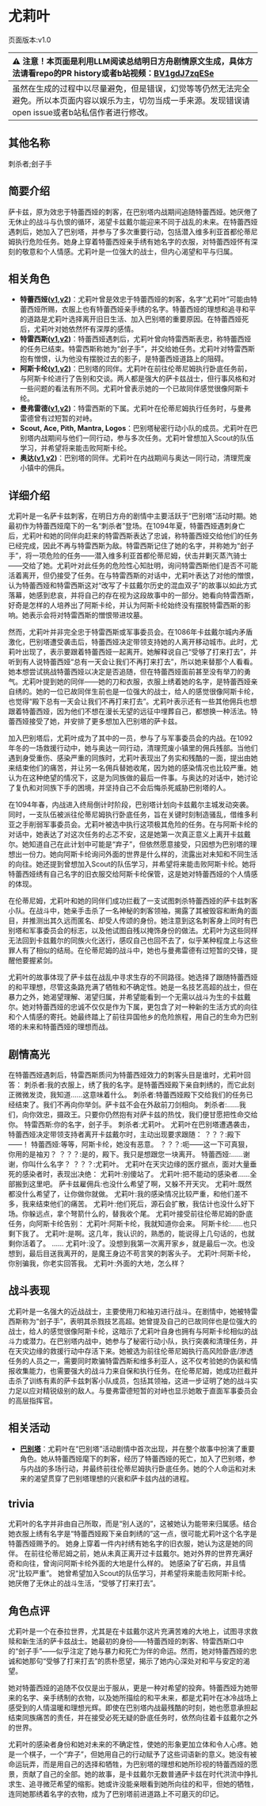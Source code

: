 # 尤莉叶
页面版本:v1.0
 

| :warning: 注意！本页面是利用LLM阅读总结明日方舟剧情原文生成，具体方法请看repo的PR history或者b站视频：[BV1gdJ7zqESe](https://www.bilibili.com/video/BV1gdJ7zqESe/)         |
|:----------------------------|
| 虽然在生成的过程中以尽量避免，但是错误，幻觉等等仍然无法完全避免。所以本页面内容以娱乐为主，切勿当成一手来源。发现错误请open issue或者b站私信作者进行修改。|



## 其他名称
刺杀者;刽子手
## 简要介绍
萨卡兹，原为效忠于特蕾西娅的刺客，在巴别塔内战期间追随特蕾西娅。她厌倦了无休止的战斗与仇恨的循环，渴望卡兹戴尔能迎来不同于战乱的未来。在特蕾西娅遇刺后，她加入了巴别塔，并参与了多次重要行动，包括潜入维多利亚首都伦蒂尼姆执行危险任务。她身上穿着特蕾西娅亲手绣有她名字的衣服，对特蕾西娅怀有深刻的敬意和个人情感。尤莉叶是一位强大的战士，但内心渴望和平与归属。
## 相关角色
-   **特蕾西娅([v1](extended_char_te_lei_xi_ya.md),[v2](../char_v3/extended_char_te_lei_xi_ya.md))**：尤莉叶曾是效忠于特蕾西娅的刺客，名字“尤莉叶”可能由特蕾西娅所赐，衣服上也有特蕾西娅亲手绣的名字。特蕾西娅的理想和追寻和平的道路是尤莉叶选择离开旧日生活、加入巴别塔的重要原因。在特蕾西娅死后，尤莉叶对她依然怀有深厚的感情。
-   **特雷西斯([v1](extended_char_te_lei_xi_si.md),[v2](../char_v3/extended_char_te_lei_xi_si.md))**：特蕾西娅遇刺后，尤莉叶曾向特雷西斯表忠，称特蕾西娅的任务已结束。特雷西斯称她为“刽子手”，并交给她任务。尤莉叶对特雷西斯抱有憎恨，认为他没有摆脱过去的影子，是特蕾西娅道路上的阻碍。
-   **阿斯卡纶([v1](char_4132_ascln.md),[v2](../char_v3/char_4132_ascln.md))**：巴别塔的同伴。尤莉叶在前往伦蒂尼姆执行卧底任务前，与阿斯卡纶进行了告别和交谈。两人都是强大的萨卡兹战士，但行事风格和对一些问题的看法有所不同。尤莉叶曾表示她的一个已故同伴感觉很像阿斯卡纶。
-   **曼弗雷德([v1](extended_char_man_fu_lei_de.md),[v2](../char_v3/extended_char_man_fu_lei_de.md))**：特雷西斯的下属。尤莉叶在伦蒂尼姆执行任务时，与曼弗雷德曾有过短暂的对峙。
-   **Scout, Ace, Pith, Mantra, Logos**：巴别塔秘密行动小队的成员。尤莉叶在巴别塔内战期间与他们一同行动，参与多次任务。尤莉叶曾想加入Scout的队伍学习，并希望将来能击败阿斯卡纶。
-   **奥达([v1](char_4131_odda.md),[v2](../char_v3/char_4131_odda.md))**：巴别塔的同伴。尤莉叶在内战期间与奥达一同行动，清理荒废小镇中的佣兵。
## 详细介绍
尤莉叶是一名萨卡兹刺客，在明日方舟的剧情中主要活跃于“巴别塔”活动时期。她最初作为特蕾西娅麾下的一名“刺杀者”登场。在1094年夏，特蕾西娅遇刺身亡后，尤莉叶和她的同伴向赶来的特雷西斯表达了忠诚，称特蕾西娅交给他们的任务已经完成，因此不再与特雷西斯为敌。特雷西斯记住了她的名字，并称她为“刽子手”，将一项危险的任务——潜入维多利亚首都伦蒂尼姆，伏击并剿灭蒸汽骑士——交给了她。尤莉叶对此任务的危险性心知肚明，询问特雷西斯他们是否不可能活着离开，但仍接受了任务。在与特雷西斯的对话中，尤莉叶表达了对他的憎恨，认为特蕾西娅和特雷西斯这对“改写了卡兹戴尔历史的混血双子”的故事以如此方式落幕，她感到悲哀，并将自己的存在视为这段故事中的一部分。她看向特雷西斯，好奇是怎样的人培养出了阿斯卡纶，并认为阿斯卡纶始终没有摆脱特雷西斯的影响。她表示会将对特雷西斯的憎恨带进坟墓。

然而，尤莉叶并非完全忠于特雷西斯或军事委员会。在1086年卡兹戴尔城内矛盾激化，巴别塔遭受袭击后，特蕾西娅决定带领支持她的人离开移动城市。此时，尤莉叶出现了，表示要跟着特蕾西娅一起离开。她解释说自己“受够了打来打去”，并听到有人说特蕾西娅“总有一天会让我们不再打来打去”，所以她来替那个人看看。她本想尝试挑战特蕾西娅以决定是否追随，但在特蕾西娅面前甚至没有举刀的勇气。尤莉叶提到她的同伴——她的刀和衣服，衣服上绣着她的名字，是特蕾西娅亲自绣的。她的一位已故同伴生前也是一位强大的战士，给人的感觉很像阿斯卡纶，也觉得“殿下总有一天会让我们不再打来打去”。尤莉叶表示还有一些其他佣兵也想跟着特蕾西娅，因为他们不想在漫长无望的远征中埋葬自己，都想换一种活法。特蕾西娅接受了她，并安排了更多想加入巴别塔的萨卡兹。

加入巴别塔后，尤莉叶成为了其中的一员，参与了与军事委员会的内战。在1092年冬的一场救援行动中，她与奥达一同行动，清理荒废小镇里的佣兵残部。当他们遇到身受重伤、感染严重的同族时，尤莉叶表现出了务实和残酷的一面，提出由她来结束他们的痛苦，并让另一名佣兵替她收尾，因为她的感染情况也比较严重。她认为在这种绝望的情况下，这是为同族做的最后一件事。与奥达的对话中，她讨论了复仇和对同族下手的困境，并坚持自己不会后悔杀死威胁巴别塔的人。

在1094年春，内战进入终局倒计时阶段，巴别塔计划向卡兹戴尔主城发动突袭。同时，一支队伍被派往伦蒂尼姆执行卧底任务，旨在关键时刻制造骚乱，借维多利亚之手削弱军事委员会。尤莉叶被选中执行这项极其危险的任务。在与阿斯卡纶的对话中，她表达了对这次任务的忐忑不安，这是她第一次真正意义上离开卡兹戴尔。她知道自己在此计划中可能是“弃子”，但依然愿意接受，只因想为巴别塔的理想出一份力。她向阿斯卡纶询问外面的世界是什么样的，流露出对未知和不同生活的向往。她还提到曾想加入Scout的队伍学习，并希望将来能击败阿斯卡纶。她将特蕾西娅绣有自己名字的旧衣服交给阿斯卡纶保管，这是她对特蕾西娅的个人情感的体现。

在伦蒂尼姆，尤莉叶和她的同伴们成功拦截了一支试图刺杀特蕾西娅的萨卡兹刺客小队。在战斗中，她亲手击杀了一名神秘的刺客领袖，揭露了其被毁容和断角的面目，并推测出其久远而匿名、却受人传颂的身份。她注意到这名刺客身上同时有巴别塔和军事委员会的标志，以及他试图自残以掩饰身份的做法。尤莉叶为这些同样无法回到卡兹戴尔的同族火化送行，感叹自己也回不去了，似乎某种程度上与这些罪人有了相似的结局。在伦蒂尼姆的战斗中，她也与曼弗雷德有过短暂的交锋，提醒他要握紧剑。

尤莉叶的故事体现了萨卡兹在战乱中寻求生存的不同路径。她选择了跟随特蕾西娅的和平理想，尽管这条路充满了牺牲和不确定性。她是一名技艺高超的战士，但在暴力之外，她渴望理解、渴望归属，并希望能看到一个无需以战斗为生的卡兹戴尔。她对特蕾西娅的忠诚不仅仅是作为下属，更包含了对一种新的生活方式的向往和个人情感的寄托。她最终踏上了前往异国他乡的危险旅程，用自己的生命为巴别塔的未来和特蕾西娅的理想而战。
## 剧情高光
在特蕾西娅遇刺后，特雷西斯质问为特蕾西娅效力的刺客头目是谁时，尤莉叶回答：
刺杀者:我的衣服上，绣了我的名字。是特蕾西娅殿下亲自刺绣的，而它此刻正微微发烫，我知道......这意味着什么。
刺杀者:特蕾西娅殿下交给我们的任务已经结束了。我们不再向你举剑。萨卡兹不会在外敌前刀剑相向。
刺杀者:......我们，向你效忠，摄政王。只要你仍然抱有对萨卡兹的热忱，我们便甘愿把性命交给你。
特雷西斯:你的名字，刽子手。
刺杀者:尤莉叶。
尤莉叶在巴别塔遭遇袭击，特蕾西娅决定带领支持者离开卡兹戴尔时，主动出现要求跟随：
？？？:殿下——！
特蕾西娅:等等，阿斯卡纶，她没有恶意。
？？？:呃——这一下可真狠，你用的是袖刃？
？？？:是的，殿下。我只是想跟您一块离开。
特蕾西娅:......谢谢，你叫什么名字？
？？？:尤莉叶。
尤莉叶在天灾边缘的医疗据点，面对大量垂死的感染者时，表现出决绝：
尤莉叶:别傻站了。
尤莉叶:把不能动的感染者......全部搬到这里吧。
萨卡兹雇佣兵:也没什么希望了啊，又躲不开天灾。
尤莉叶:既然都没什么希望了，让你做你就做。
尤莉叶:我的感染情况比较严重，和他们差不多，我来结束他们的痛苦。
尤莉叶:他们死后，源石会扩散，我估计也没什么好下场。你躲远点，拿个弩箭什么的，替我收个尾。
尤莉叶接受前往伦蒂尼姆的卧底任务，向阿斯卡纶告别：
尤莉叶:阿斯卡纶，我就知道你会来。
阿斯卡纶:......也只剩下我了。
尤莉叶:是啊。这几年，我认识的，熟悉的，能说得上几句话的，也就剩你活着了。
......
尤莉叶:没了。没想到我第一次离开家乡，就是最后一次。也没想到，最后目送我离开的，是魔王身边不苟言笑的刺客头子。
尤莉叶:阿斯卡纶，你别骗我，你老实回答我。
尤莉叶:外面的大地，怎么样？
## 战斗表现
尤莉叶是一名强大的近战战士，主要使用刀和袖刃进行战斗。在剧情中，她被特雷西斯称为“刽子手”，表明其杀戮技艺高超。她曾提及自己的已故同伴也是位强大的战士，给人的感觉很像阿斯卡纶，这暗示了尤莉叶自身也拥有与阿斯卡纶相似的战斗力或潜力。在巴别塔内战中，她参与了秘密行动小队，执行突袭和清理任务，并在天灾边缘的救援行动中存活下来。她被选为前往伦蒂尼姆执行高风险卧底/渗透任务的人员之一，需要同时欺骗特雷西斯和维多利亚人，这不仅考验她的伪装和情报收集能力，也需要强大的战斗力来自保和执行任务。在伦蒂尼姆，她成功拦截并击杀了训练有素的萨卡兹刺客小队成员，包括其领袖，这进一步证明了她的战斗实力足以应对精锐级别的敌人。与曼弗雷德短暂的对峙也显示她敢于直面军事委员会的高层指挥官。
## 相关活动
-   **[巴别塔](../stories/act33side.md)**：尤莉叶在“巴别塔”活动剧情中首次出现，并在整个故事中扮演了重要角色。她从特蕾西娅麾下的刺客，经历了特蕾西娅的死亡，加入了巴别塔，参与内战的多场行动，并最终前往伦蒂尼姆执行卧底任务。她的个人命运和对未来的渴望贯穿了巴别塔理想的兴衰和萨卡兹内战的进程。
## trivia
尤莉叶的名字并非由自己所取，而是“别人送的”，这被她认为能带来归属感。结合她衣服上绣有名字是“特蕾西娅殿下亲自刺绣的”这一点，很可能尤莉叶这个名字是特蕾西娅赐予的。
她身上穿着一件内衬绣有她名字的旧衣服，她认为这是她的同伴。
在前往伦蒂尼姆之前，她从未真正离开过卡兹戴尔。她对外界的世界充满好奇和向往，曾询问阿斯卡纶外面的大地是什么样的。
她感染了矿石病，并且情况“比较严重”。
她曾希望加入Scout的队伍学习，并希望将来能击败阿斯卡纶。
她厌倦了无休止的战斗生活，“受够了打来打去”。
## 角色点评
尤莉叶是一个在泰拉世界，尤其是在卡兹戴尔这片充满苦难的大地上，试图寻求救赎和新生活的萨卡兹战士。她最初的身份——特蕾西娅的刺客、特雷西斯口中的“刽子手”——似乎注定了她与暴力和死亡为伴的命运。然而，她对特蕾西娅的忠诚和她那句“受够了打来打去”的质朴愿望，揭示了她内心深处对和平与安定的渴望。

她对特蕾西娅的追随不仅仅是出于服从，更是一种对希望的投奔。特蕾西娅为她带来的名字、亲手绣制的衣物，以及她所描绘的和平未来，都是尤莉叶在冰冷战场上感受到的人情温暖和理想光辉。即使在巴别塔内战最残酷的时刻，她也愿意承担起结束同族痛苦的责任，并在接受必死无疑的卧底任务时，依然向往着卡兹戴尔之外的世界。

尤莉叶的感染者身份和她对未来的不确定性，使她的形象更加立体和令人心疼。她是一个棋子，一个“弃子”，但她用自己的行动赋予了这些词语新的意义。她没有被命运玩弄，而是用自己的选择和牺牲，为巴别塔的理想和她所珍视的特蕾西娅的愿景，贡献了自己的全部。她的故事，是卡兹戴尔无数普通萨卡兹在时代洪流中挣扎求生、追寻微茫希望的缩影。她或许没能亲眼看到她所向往的和平，但她的牺牲，连同她那绣着名字的衣物，成为了巴别塔前进道路上不可磨灭的印记。